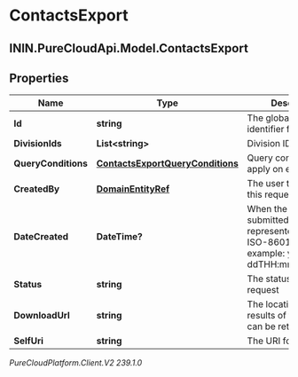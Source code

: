 # ContactsExport

## ININ.PureCloudApi.Model.ContactsExport

## Properties

|Name | Type | Description | Notes|
|------------ | ------------- | ------------- | -------------|
| **Id** | **string** | The globally unique identifier for the object. | [optional] |
| **DivisionIds** | **List&lt;string&gt;** | Division IDs of entities | [optional] |
| **QueryConditions** | [**ContactsExportQueryConditions**](ContactsExportQueryConditions) | Query conditions to apply on export | [optional] |
| **CreatedBy** | [**DomainEntityRef**](DomainEntityRef) | The user that created this request | [optional] |
| **DateCreated** | **DateTime?** | When the request was submitted. Date time is represented as an ISO-8601 string. For example: yyyy-MM-ddTHH:mm:ss[.mmm]Z | [optional] |
| **Status** | **string** | The status of the request | [optional] |
| **DownloadUrl** | **string** | The location where the results of the request can be retrieved | [optional] |
| **SelfUri** | **string** | The URI for this object | [optional] |



_PureCloudPlatform.Client.V2 239.1.0_

